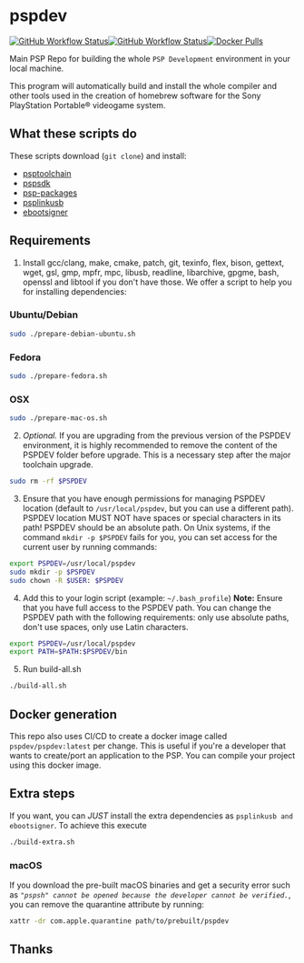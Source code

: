 # pspdev

[![GitHub Workflow Status](https://img.shields.io/github/workflow/status/pspdev/pspdev/CI?label=CI&logo=github&style=for-the-badge)](https://github.com/pspdev/pspdev/actions?query=workflow%3ACI)[![GitHub Workflow Status](https://img.shields.io/github/workflow/status/pspdev/pspdev/CI-Docker?label=CI-Docker&logo=github&style=for-the-badge)](https://github.com/pspdev/pspdev/actions?query=workflow%3ACI-Docker)[![Docker Pulls](https://img.shields.io/docker/pulls/pspdev/pspdev?style=for-the-badge)](https://hub.docker.com/r/pspdev/pspdev/tags)

Main PSP Repo for building the whole `PSP Development` environment in your local machine.

This program will automatically build and install the whole compiler and other tools used in the creation of homebrew software for the Sony PlayStation Portable® videogame system.

## What these scripts do

These scripts download (`git clone`) and install:

-   [psptoolchain](https://github.com/pspdev/psptoolchain "psptoolchain")
-   [pspsdk](https://github.com/pspdev/pspsdk "pspsdk")
-   [psp-packages](https://github.com/pspdev/psp-packages "psp-packages")
-   [psplinkusb](https://github.com/pspdev/psplinkusb "psplinkusb")
-   [ebootsigner](https://github.com/pspdev/ebootsigner "ebootsigner")

## Requirements

1.  Install gcc/clang, make, cmake, patch, git, texinfo, flex, bison, gettext, wget, gsl, gmp, mpfr, mpc, libusb, readline, libarchive, gpgme, bash, openssl and libtool if you don't have those.
We offer a script to help you for installing dependencies:

### Ubuntu/Debian
```bash
sudo ./prepare-debian-ubuntu.sh
```

### Fedora
```bash
sudo ./prepare-fedora.sh
```

### OSX
```bash
sudo ./prepare-mac-os.sh
```

2.  _Optional._ If you are upgrading from the previous version of the PSPDEV environment, it is highly recommended to remove the content of the PSPDEV folder before upgrade. This is a necessary step after the major toolchain upgrade.
```bash
sudo rm -rf $PSPDEV
```

3.  Ensure that you have enough permissions for managing PSPDEV location (default to `/usr/local/pspdev`, but you can use a different path). PSPDEV location MUST NOT have spaces or special characters in its path! PSPDEV should be an absolute path. On Unix systems, if the command `mkdir -p $PSPDEV` fails for you, you can set access for the current user by running commands:
```bash
export PSPDEV=/usr/local/pspdev
sudo mkdir -p $PSPDEV
sudo chown -R $USER: $PSPDEV
```

4.  Add this to your login script (example: `~/.bash_profile`)
    **Note:** Ensure that you have full access to the PSPDEV path. You can change the PSPDEV path with the following requirements: only use absolute paths, don't use spaces, only use Latin characters.
```bash
export PSPDEV=/usr/local/pspdev
export PATH=$PATH:$PSPDEV/bin
```

5.  Run build-all.sh
```bash
./build-all.sh
```

## Docker generation

This repo also uses CI/CD to create a docker image called `pspdev/pspdev:latest` per change. This is useful if you're a developer that wants to create/port an application to the PSP. You can compile your project using this docker image.

## Extra steps

If you want, you can _JUST_ install the extra dependencies as `psplinkusb and ebootsigner`. To achieve this execute
```bash
./build-extra.sh
```

### macOS

If you download the pre-built macOS binaries and get a security error such as _`"pspsh" cannot be opened because the developer cannot be verified.`_, you can remove the quarantine attribute by running:
```bash
xattr -dr com.apple.quarantine path/to/prebuilt/pspdev
```

## Thanks
